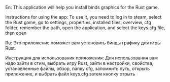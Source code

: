 En:
  This application will help you install binds graphics for the Rust game.

  Instructions for using the app:
    To use it, you need to log in to steam, select the Rust game, go to settings, properties, installed files, overview, cfg folder, remember the path, open the application, and select the keys.cfg file, then open

Ru:
  Это приложение поможет вам установить бинды графику для игры Rust.

  Инструкция для использования приложения:
    Для использования вам надо зайти в стим, выбрать игру Rust, зайти в настройки, свойства, установленные файлы, обзор, папку cfg, запомнить путь, открыть приложение, и выбрать файл keys.cfg затем кнопку отрыть
